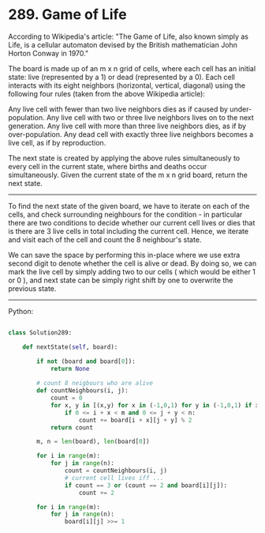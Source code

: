 # 289. Game of Life

According to Wikipedia's article: "The Game of Life, also known simply as Life,
is a cellular automaton devised by the British mathematician John Horton Conway
in 1970."

The board is made up of an m x n grid of cells, where each cell has an initial
state: live (represented by a 1) or dead (represented by a 0). Each cell
interacts with its eight neighbors (horizontal, vertical, diagonal) using the
following four rules (taken from the above Wikipedia article):

Any live cell with fewer than two live neighbors dies as if caused by
under-population.
Any live cell with two or three live neighbors lives on to the next generation.
Any live cell with more than three live neighbors dies, as if by
over-population.
Any dead cell with exactly three live neighbors becomes a live cell, as if by
reproduction.

The next state is created by applying the above rules simultaneously to every
cell in the current state, where births and deaths occur simultaneously. Given
the current state of the m x n grid board, return the next state.

---

To find the next state of the given board, we have to iterate on each of the
cells, and check surrounding neighbours for the condition - in particular there
are two conditions to decide whether our current cell lives or dies that is
there are 3 live cells in total including the current cell. Hence, we iterate
and visit each of the cell and count the 8 neighbour's state.

We can save the space by performing this in-place where we use extra second
digit to denote whether the cell is alive or dead. By doing so, we can mark the
live cell by simply adding two to our cells ( which would be either 1 or 0 ),
and next state can be simply right shift by one to overwrite the previous
state.

---

Python:

```python

class Solution289:

    def nextState(self, board):

        if not (board and board[0]):
            return None
        
        # count 8 neigbours who are alive
        def countNeighbours(i, j):
            count = 0
            for x, y in [(x,y) for x in (-1,0,1) for y in (-1,0,1) if x != 0 and y != 0]:
                if 0 <= i + x < m and 0 <= j + y < n:
                    count += board[i + x][j + y] % 2
            return count

        m, n = len(board), len(board[0])

        for i in range(m):
            for j in range(n):
                count = countNeighbours(i, j)
                # current cell lives iff ...
                if count == 3 or (count == 2 and board[i][j]):
                    count += 2

        for i in range(m):
            for j in range(n):
                board[i][j] >>= 1
```
